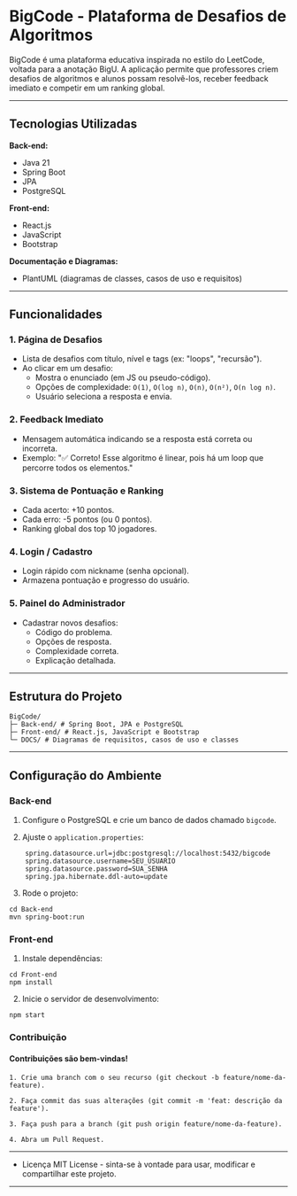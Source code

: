 
# BigCode - Plataforma de Desafios de Algoritmos

BigCode é uma plataforma educativa inspirada no estilo do LeetCode, voltada para a anotação BigU. A aplicação permite que professores criem desafios de algoritmos e alunos possam resolvê-los, receber feedback imediato e competir em um ranking global.

---

## Tecnologias Utilizadas

**Back-end:**
- Java 21
- Spring Boot
- JPA
- PostgreSQL

**Front-end:**
- React.js
- JavaScript
- Bootstrap

**Documentação e Diagramas:**
- PlantUML (diagramas de classes, casos de uso e requisitos)

---

## Funcionalidades

### 1. Página de Desafios
- Lista de desafios com título, nível e tags (ex: "loops", "recursão").
- Ao clicar em um desafio:
    - Mostra o enunciado (em JS ou pseudo-código).
    - Opções de complexidade: `O(1)`, `O(log n)`, `O(n)`, `O(n²)`, `O(n log n)`.
    - Usuário seleciona a resposta e envia.

### 2. Feedback Imediato
- Mensagem automática indicando se a resposta está correta ou incorreta.
- Exemplo: "✅ Correto! Esse algoritmo é linear, pois há um loop que percorre todos os elementos."

### 3. Sistema de Pontuação e Ranking
- Cada acerto: +10 pontos.
- Cada erro: -5 pontos (ou 0 pontos).
- Ranking global dos top 10 jogadores.

### 4. Login / Cadastro
- Login rápido com nickname (senha opcional).
- Armazena pontuação e progresso do usuário.

### 5. Painel do Administrador
- Cadastrar novos desafios:
    - Código do problema.
    - Opções de resposta.
    - Complexidade correta.
    - Explicação detalhada.

---

## Estrutura do Projeto
    BigCode/ 
    ├─ Back-end/ # Spring Boot, JPA e PostgreSQL
    ├─ Front-end/ # React.js, JavaScript e Bootstrap
    └─ DOCS/ # Diagramas de requisitos, casos de uso e classes
---

## Configuração do Ambiente

### Back-end
1. Configure o PostgreSQL e crie um banco de dados chamado `bigcode`.

2. Ajuste o `application.properties`:
```properties
    spring.datasource.url=jdbc:postgresql://localhost:5432/bigcode
    spring.datasource.username=SEU_USUARIO
    spring.datasource.password=SUA_SENHA
    spring.jpa.hibernate.ddl-auto=update
```

3. Rode o projeto:
```
cd Back-end
mvn spring-boot:run
```

### Front-end
1. Instale dependências:
```
cd Front-end
npm install
```

2. Inicie o servidor de desenvolvimento:
```
npm start
```


### Contribuição

#### Contribuições são bem-vindas!

    1. Crie uma branch com o seu recurso (git checkout -b feature/nome-da-feature).

    2. Faça commit das suas alterações (git commit -m 'feat: descrição da feature').

    3. Faça push para a branch (git push origin feature/nome-da-feature).

    4. Abra um Pull Request.

---
- Licença MIT License - sinta-se à vontade para usar, modificar e compartilhar este projeto.
---

